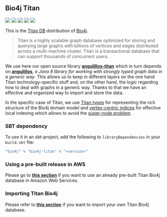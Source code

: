 ## Bio4j Titan

[![](https://travis-ci.org/bio4j/bio4j-titan.svg?branch=master)](https://travis-ci.org/bio4j/bio4j-titan)
[![](https://img.shields.io/codacy/dc3be424095347f3ba9ca8944157fde7.svg)](https://www.codacy.com/app/era7/bio4j-titan)
[![](http://github-release-version.herokuapp.com/github/bio4j/bio4j-titan/release.svg)](https://github.com/bio4j/bio4j-titan/releases/latest)
[![](https://img.shields.io/badge/license-AGPLv3-blue.svg)](https://tldrlegal.com/license/gnu-affero-general-public-license-v3-%28agpl-3.0%29)
[![](https://img.shields.io/badge/contact-gitter_chat-dd1054.svg)](https://gitter.im/bio4j/bio4j-titan)

This is the [Titan DB](http://titandb.io) distribution of [Bio4j](https://github.com/bio4j/bio4j).

> Titan is a highly scalable graph database optimized for storing and querying large graphs with billions of vertices and edges distributed across a multi-machine cluster. Titan is a transactional database that can support thousands of concurrent users.

We use here our open source library **[angulillos-titan](https://github.com/bio4j/angulillos-titan)** which in turn depends on **[angulillos](https://github.com/bio4j/angulillos)**, _a Java 8 library for working with strongly typed graph data in a generic way_. This allows us to keep in different layers on the one hand Titan technology-specific stuff and, on the other hand, the logic regarding how to deal with graphs in a generic way. Thanks to that we have an effective and organized way to import and store the data.

In the specific case of Titan, we use [Titan types](https://github.com/thinkaurelius/titan/wiki/Type-Definition-Overview) for representing the rich structure of the Bio4j domain model and [vertex-centric indices](https://github.com/thinkaurelius/titan/wiki/Vertex-Centric-Indices) for effective local indexing which allows to avoid the [super-node problem](http://thinkaurelius.com/2012/10/25/a-solution-to-the-supernode-problem/).


### SBT dependency

To use it in an sbt-project, add the following to `libraryDependencies` in your `build.sbt` file:

``` scala
"bio4j" % "bio4j-titan" % "<version>"
```


### Using a pre-built release in AWS

Please go to **[this section](/docs/Bio4jAWSReleases.md)** if you want to use an already pre-built Titan Bio4j database in Amazon Web Services.


### Importing Titan Bio4j

Please refer to **[this section](/docs/ImportingTitanBio4j.md)** if you want to import your own Titan Bio4j database.
